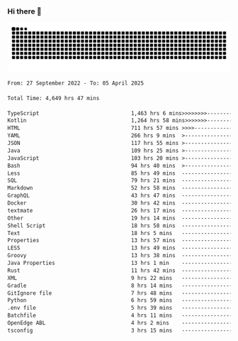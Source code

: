 ### Hi there 👋

<picture>
  <source media="(prefers-color-scheme: dark)" srcset="https://raw.githubusercontent.com/heyline/heyline/output/github-contribution-grid-snake-dark.svg">
  <source media="(prefers-color-scheme: light)" srcset="https://raw.githubusercontent.com/heyline/heyline/output/github-contribution-grid-snake.svg">
  <img alt="github contribution grid snake animation" src="https://raw.githubusercontent.com/heyline/heyline/output/github-contribution-grid-snake.svg">
</picture>

<!--START_SECTION:waka-->

```txt
From: 27 September 2022 - To: 05 April 2025

Total Time: 4,649 hrs 47 mins

TypeScript                             1,463 hrs 6 mins>>>>>>>>-----------------   31.47 %
Kotlin                                 1,264 hrs 58 mins>>>>>>>------------------   27.20 %
HTML                                   711 hrs 57 mins >>>>---------------------   15.31 %
YAML                                   266 hrs 9 mins  >------------------------   05.72 %
JSON                                   117 hrs 55 mins >------------------------   02.54 %
Java                                   109 hrs 25 mins >------------------------   02.35 %
JavaScript                             103 hrs 20 mins >------------------------   02.22 %
Bash                                   94 hrs 40 mins  >------------------------   02.04 %
Less                                   85 hrs 49 mins  -------------------------   01.85 %
SQL                                    79 hrs 21 mins  -------------------------   01.71 %
Markdown                               52 hrs 58 mins  -------------------------   01.14 %
GraphQL                                43 hrs 47 mins  -------------------------   00.94 %
Docker                                 30 hrs 42 mins  -------------------------   00.66 %
textmate                               26 hrs 17 mins  -------------------------   00.57 %
Other                                  19 hrs 14 mins  -------------------------   00.41 %
Shell Script                           18 hrs 58 mins  -------------------------   00.41 %
Text                                   18 hrs 5 mins   -------------------------   00.39 %
Properties                             13 hrs 57 mins  -------------------------   00.30 %
LESS                                   13 hrs 49 mins  -------------------------   00.30 %
Groovy                                 13 hrs 38 mins  -------------------------   00.29 %
Java Properties                        13 hrs 1 min    -------------------------   00.28 %
Rust                                   11 hrs 42 mins  -------------------------   00.25 %
XML                                    9 hrs 22 mins   -------------------------   00.20 %
Gradle                                 8 hrs 14 mins   -------------------------   00.18 %
GitIgnore file                         7 hrs 48 mins   -------------------------   00.17 %
Python                                 6 hrs 59 mins   -------------------------   00.15 %
.env file                              5 hrs 39 mins   -------------------------   00.12 %
Batchfile                              4 hrs 11 mins   -------------------------   00.09 %
OpenEdge ABL                           4 hrs 2 mins    -------------------------   00.09 %
tsconfig                               3 hrs 15 mins   -------------------------   00.07 %
```

<!--END_SECTION:waka-->

